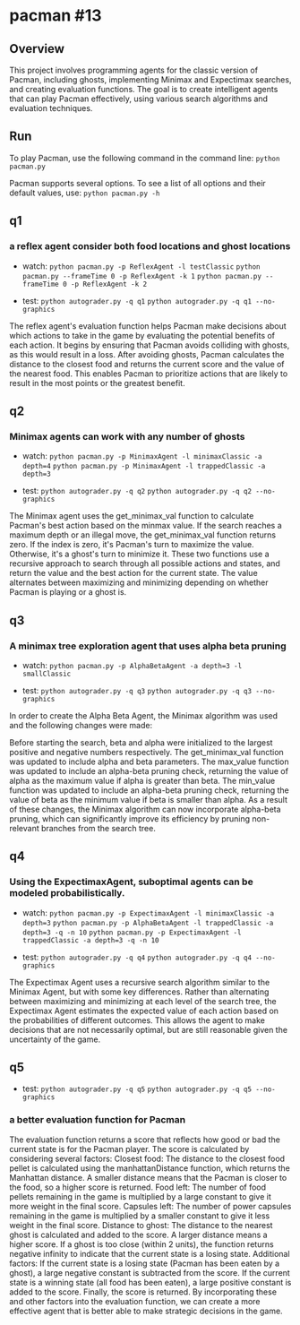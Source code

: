 # pacman #13

## Overview

This project involves programming agents for the classic version of Pacman, including ghosts, implementing Minimax and Expectimax searches, and creating evaluation functions. The goal is to create intelligent agents that can play Pacman effectively, using various search algorithms and evaluation techniques.


## Run

To play Pacman, use the following command in the command line:
`python pacman.py`

Pacman supports several options. To see a list of all options and their default values, use:
`python pacman.py -h`


## q1

### a reflex agent consider both food locations and ghost locations

* watch:
  `python pacman.py -p ReflexAgent -l testClassic`
  `python pacman.py --frameTime 0 -p ReflexAgent -k 1`
  `python pacman.py --frameTime 0 -p ReflexAgent -k 2`

* test: `python autograder.py -q q1`
  `python autograder.py -q q1 --no-graphics`

The reflex agent's evaluation function helps Pacman make decisions about which actions to take in the game by evaluating the potential benefits of each action. It begins by ensuring that Pacman avoids colliding with ghosts, as this would result in a loss. After avoiding ghosts, Pacman calculates the distance to the closest food and returns the current score and the value of the nearest food. This enables Pacman to prioritize actions that are likely to result in the most points or the greatest benefit.


## q2

### Minimax agents can work with any number of ghosts

* watch:
  `python pacman.py -p MinimaxAgent -l minimaxClassic -a depth=4`
  `python pacman.py -p MinimaxAgent -l trappedClassic -a depth=3`

* test: `python autograder.py -q q2`
  `python autograder.py -q q2 --no-graphics`

The Minimax agent uses the get_minimax_val function to calculate Pacman's best action based on the minmax value. If the search reaches a maximum depth or an illegal move, the get_minimax_val function returns zero. If the index is zero, it's Pacman's turn to maximize the value. Otherwise, it's a ghost's turn to minimize it. These two functions use a recursive approach to search through all possible actions and states, and return the value and the best action for the current state. The value alternates between maximizing and minimizing depending on whether Pacman is playing or a ghost is.


## q3

### A minimax tree exploration agent that uses alpha beta pruning

* watch:
  `python pacman.py -p AlphaBetaAgent -a depth=3 -l smallClassic`

* test: `python autograder.py -q q3`
  `python autograder.py -q q3 --no-graphics`

In order to create the Alpha Beta Agent, the Minimax algorithm was used and the following changes were made:

Before starting the search, beta and alpha were initialized to the largest positive and negative numbers respectively.
The get_minimax_val function was updated to include alpha and beta parameters.
The max_value function was updated to include an alpha-beta pruning check, returning the value of alpha as the maximum value if alpha is greater than beta.
The min_value function was updated to include an alpha-beta pruning check, returning the value of beta as the minimum value if beta is smaller than alpha.
As a result of these changes, the Minimax algorithm can now incorporate alpha-beta pruning, which can significantly improve its efficiency by pruning non-relevant branches from the search tree.


## q4

### Using the ExpectimaxAgent, suboptimal agents can be modeled probabilistically.

* watch:
  `python pacman.py -p ExpectimaxAgent -l minimaxClassic -a depth=3`
  `python pacman.py -p AlphaBetaAgent -l trappedClassic -a depth=3 -q -n 10`
  `python pacman.py -p ExpectimaxAgent -l trappedClassic -a depth=3 -q -n 10`

* test: `python autograder.py -q q4`
  `python autograder.py -q q4 --no-graphics`

The Expectimax Agent uses a recursive search algorithm similar to the Minimax Agent, but with some key differences. Rather than alternating between maximizing and minimizing at each level of the search tree, the Expectimax Agent estimates the expected value of each action based on the probabilities of different outcomes. This allows the agent to make decisions that are not necessarily optimal, but are still reasonable given the uncertainty of the game.


## q5

* test: `python autograder.py -q q5`
  `python autograder.py -q q5 --no-graphics`

### a better evaluation function for Pacman
The evaluation function returns a score that reflects how good or bad the current state is for the Pacman player.
The score is calculated by considering several factors:
Closest food: The distance to the closest food pellet is calculated using the manhattanDistance function, which returns the Manhattan distance. A smaller distance means that the Pacman is closer to the food, so a higher score is returned.
Food left: The number of food pellets remaining in the game is multiplied by a large constant to give it more weight in the final score.
Capsules left: The number of power capsules remaining in the game is multiplied by a smaller constant to give it less weight in the final score.
Distance to ghost: The distance to the nearest ghost is calculated and added to the score. A larger distance means a higher score. If a ghost is too close (within 2 units), the function returns negative infinity to indicate that the current state is a losing state.
Additional factors: If the current state is a losing state (Pacman has been eaten by a ghost), a large negative constant is subtracted from the score. If the current state is a winning state (all food has been eaten), a large positive constant is added to the score.
Finally, the score is returned. 
By incorporating these and other factors into the evaluation function, we can create a more effective agent that is better able to make strategic decisions in the game.

